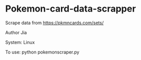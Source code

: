 # Pokemon-card-data-scrapper
Scrape data from https://pkmncards.com/sets/

Author
Jia




System: Linux

To use: python pokemonscraper.py
